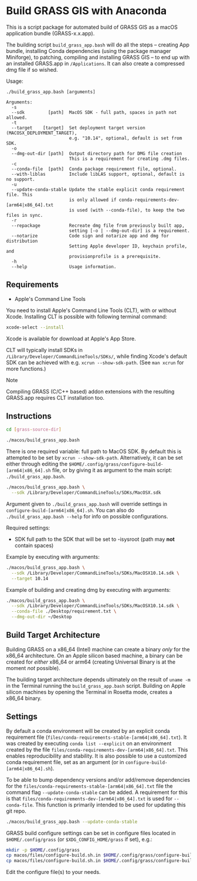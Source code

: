 # Build GRASS GIS with Anaconda

This is a script package for automated build of GRASS GIS as a macOS
application bundle (GRASS-x.x.app).

The building script `build_grass_app.bash` will do all the steps – creating App
bundle, installing Conda dependencies (using the package manager Miniforge),
to patching, compiling and installing GRASS GIS – to end up with an
installed GRASS.app in `/Applications`. It can also create a compressed dmg
file if so wished.

Usage:

```text
./build_grass_app.bash [arguments]

Arguments:
  -s
  --sdk         [path]  MacOS SDK - full path, spaces in path not allowed.
  -t
  --target    [target]  Set deployment target version (MACOSX_DEPLOYMENT_TARGET),
                        e.g. "10.14", optional, default is set from SDK.
  -o
  --dmg-out-dir [path]  Output directory path for DMG file creation
                        This is a requirement for creating .dmg files.
  -c
  --conda-file  [path]  Conda package requirement file, optional.
  --with-liblas         Include libLAS support, optional, default is no support.
  -u
  --update-conda-stable Update the stable explicit conda requirement file. This
                        is only allowed if conda-requirements-dev-[arm64|x86_64].txt
                        is used (with --conda-file), to keep the two files in sync.
  -r
  --repackage           Recreate dmg file from previously built app,
                        setting [-o | --dmg-out-dir] is a requirement.
  --notarize            Code sign and notarize app and dmg for distribution
                        Setting Apple developer ID, keychain profile, and
                        provisionprofile is a prerequisite.
  -h
  --help                Usage information.

```

## Requirements

- Apple's Command Line Tools

You need to install Apple's Command Line Tools (CLT), with or without Xcode.
Installing CLT is possible with following terminal command:

```sh
xcode-select --install
```

Xcode is available for download at Apple's App Store.

CLT will typically install SDKs in `/Library/Developer/CommandLineTools/SDKs/`,
while finding Xcode's default SDK can be achieved with e.g.
`xcrun --show-sdk-path`. (See `man xcrun` for more functions.)

> [!NOTE]
> Compiling GRASS (C/C++ based) addon extensions with the resulting
> GRASS.app requires CLT installation too.

## Instructions

```sh
cd [grass-source-dir]

./macos/build_grass_app.bash
```

There is one required variable: full path to MacOS SDK. By default
this is attempted to be set by `xcrun --show-sdk-path`. Alternatively,
it can be set either through editing the
`$HOME/.config/grass/configure-build-[arm64|x86_64].sh` file,
or by giving it as argument to the main script: `./build_grass_app.bash`.

```sh
./macos/build_grass_app.bash \
  --sdk /Library/Developer/CommandLineTools/SDKs/MacOSX.sdk
```

Argument given to `./build_grass_app.bash` will override settings in
`configure-build-[arm64|x86_64].sh`. You can also do
`./build_grass_app.bash --help` for info on possible configurations.

Required settings:

- SDK full path to the SDK that will be set to -isysroot (path may **not**
  contain spaces)

Example by executing with arguments:

```sh
./macos/build_grass_app.bash \
  --sdk /Library/Developer/CommandLineTools/SDKs/MacOSX10.14.sdk \
  --target 10.14
```

Example of building and creating dmg by executing with arguments:

```sh
./macos/build_grass_app.bash \
  --sdk /Library/Developer/CommandLineTools/SDKs/MacOSX10.14.sdk \
  --conda-file ./Desktop/requirement.txt \
  --dmg-out-dir ~/Desktop
```

## Build Target Architecture

Building GRASS on a x86_64 (Intel) machine can create a binary *only* for the
x86_64 architecture. On an Apple silicon based machine, a binary can be created
for *either* x86_64 or arm64 (creating Universal Binary is at the moment *not*
possible).

The building target architecture depends ultimately on the result of `uname -m`
in the Terminal running the `build_grass_app.bash` script. Building on Apple silicon
machines by opening the Terminal in Rosetta mode, creates a x86_64 binary.

## Settings

By default a conda environment will be created by an explicit conda requirement
file (`files/conda-requirements-stable-[arm64|x86_64].txt`). It was created by
executing `conda list --explicit` on an environment created by the file
`files/conda-requirements-dev-[arm64|x86_64].txt`. This enables reproducibility
and stability. It is also possible to use a customized conda requirement file,
set as an argument (or in `configure-build-[arm64|x86_64].sh`).

To be able to bump dependency versions and/or add/remove dependencies for the
`files/conda-requirements-stable-[arm64|x86_64].txt` file the command flag
`--update-conda-stable` can be added. A requirement for this is that
`files/conda-requirements-dev-[arm64|x86_64].txt` is used for `--conda-file`.
This function is primarily intended to be used for updating this git repo.

```sh
./macos/build_grass_app.bash --update-conda-stable
```

GRASS build configure settings can be set in configure files located in
`$HOME/.config/grass` (or `$XDG_CONFIG_HOME/grass` if set), e.g.:

```sh
mkdir -p $HOME/.config/grass
cp macos/files/configure-build.sh.in $HOME/.config/grass/configure-build-arm64.sh
cp macos/files/configure-build.sh.in $HOME/.config/grass/configure-build-x86_64.sh
```

Edit the configure file(s) to your needs.
